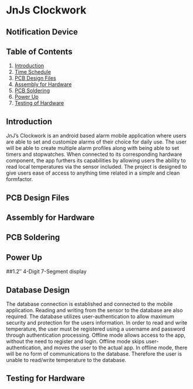 # JnJs Clockwork
## Notification Device

## Table of Contents
1. [Introduction](#introduction)
2. [Time Schedule](#time-schedule)
3. [PCB Design Files](#pcb-design-files)
4. [Assembly for Hardware](#assembly-for-hardware)
5. [PCB Soldering](#pcb-soldering)
6. [Power Up](#power-up)
7. [Testing of Hardware](#testing-of-hardware)

## Introduction
JnJ’s Clockwork is an android based alarm mobile application where users are able to set and customize alarms of their choice for daily use. The user will be able to create multiple alarm profiles along with being able to set timers and stopwatches. When connected to its corresponding hardware component, the app furthers its capabilities by allowing users the ability to read local temperatures via the sensor included. The project is designed to give users ease of access to anything time related in a simple and clean formfactor.

## PCB Design Files

## Assembly for Hardware

## PCB Soldering

## Power Up
##1.2″ 4-Digit 7-Segment display

## Database Design
The database connection is established and connected to the mobile application. Reading and writing from the sensor to the database are also required. The database utilizes user-authentication to allow maximum security and protection for the users information. In order to read and write temperature, the user must be registered using a username and password through authentication processing. Offline mode allows access to the app, without the need to register and login. Offline mode skips user-authentication, and moves the user to the actual app. In offline mode, there will be no form of communications to the database.  Therefore the user is unable to read/write temperature to the database. 

## Testing for Hardware
